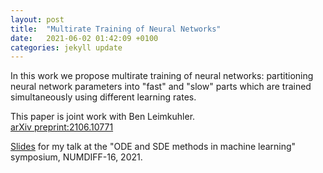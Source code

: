 ```yaml
---
layout: post
title:  "Multirate Training of Neural Networks"
date:   2021-06-02 01:42:09 +0100
categories: jekyll update
---
```


In this work we propose multirate training of neural networks: partitioning neural network parameters into "fast" and "slow" parts which are trained simultaneously using different learning rates.

<!---***Latent multiple time scales in deep learning *** <br>-->


This paper is joint work with Ben Leimkuhler. <br>
[arXiv preprint:2106.10771](https://arxiv.org/abs/2106.10771)

[Slides]({{TiffanyVlaar.github.io}}/slides/Multirate_Numdiff.pdf) for my talk at the "ODE and SDE methods in machine learning" symposium, NUMDIFF-16, 2021.

